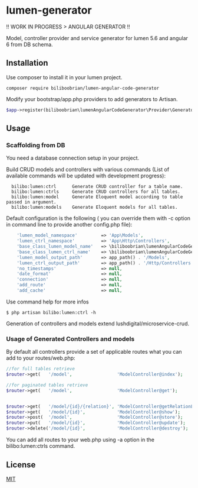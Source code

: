 # lumen-generator

!! WORK IN PROGRESS > ANGULAR GENERATOR !!

Model, controller provider and service generator for lumen 5.6 and angular 6 from DB schema.

## Installation

Use composer to install it in your lumen project.

`composer require biliboobrian/lumen-angular-code-generator`

Modify your bootstrap/app.php providers to add generators to Artisan.


```php
$app->register(biliboobrian\lumenAngularCodeGenerator\Provider\GeneratorServiceProvider::class);
```
## Usage
### Scaffolding from DB

You need a database connection setup in your project.

Build CRUD models and controllers with various commands (List of available commands will be updated with development progress):

```shell
  bilibo:lumen:ctrl      Generate CRUD controller for a table name.
  bilibo:lumen:ctrls     Generate CRUD controllers for all tables.
  bilibo:lumen:model     Generate Eloquent model according to table passed in argument.
  bilibo:lumen:models    Generate Eloquent models for all tables.
```

Default configuration is the following ( you can override them with -c option in command line to provide another config.php file):

```php
    'lumen_model_namespace'       	=> 'App\Models',
    'lumen_ctrl_namespace'       	=> 'App\Http\Controllers',
    'base_class_lumen_model_name' 	=> \biliboobrian\lumenAngularCodeGenerator\Model\MicroServiceExtendModel::class,
    'base_class_lumen_ctrl_name' 	=> \biliboobrian\lumenAngularCodeGenerator\Controller\CrudExtendController::class,
    'lumen_model_output_path'     	=> app_path() . '/Models',
    'lumen_ctrl_output_path'      	=> app_path() . '/Http/Controllers',
    'no_timestamps'   				=> null,
    'date_format'     				=> null,
	'connection'      				=> null,
	'add_route'      				=> null,
	'add_cache'      				=> null,
```

Use command help for more infos

```shell
$ php artisan bilibo:lumen:ctrl -h
```
Generation of controllers and models extend lushdigital/microservice-crud.

### Usage of Generated Controllers and models

By default all controllers provide a set of applicable routes what you can add to your routes/web.php:



```php
//for full tables retrieve
$router->get(   '/model',                 'ModelController@index');

//for paginated tables retrieve
$router->get(   '/model',                 'ModelController@get');


$router->get(   '/model/{id}/{relation}', 'ModelController@getRelationList');
$router->get(   '/model/{id}',            'ModelController@show');
$router->post(  '/model',                 'ModelController@store');
$router->put(   '/model/{id}',            'ModelController@update');
$router->delete('/model/{id}',            'ModelController@destroy');
```

You can add all routes to your web.php using -a option in the bilibo:lumen:ctrls command.


## License
[MIT](https://choosealicense.com/licenses/mit/)
